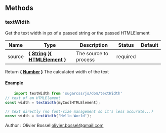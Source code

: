 




## Methods


### textWidth

Get the text width in px of a passed string or the passed HTMLElement



Name  |  Type  |  Description  |  Status  |  Default
------------  |  ------------  |  ------------  |  ------------  |  ------------
source  |  **{ <a class="link" href="https://developer.mozilla.org/fr/docs/Web/JavaScript/Reference/Objets_globaux/String" target="_blank" title="String">String</a> }{ <a class="link" href="https://developer.mozilla.org/fr/docs/Web/API/HTMLElement" target="_blank" title="HTMLElement">HTMLElement</a> }**  |  The source to process  |  required  |

Return **{ <a class="link" href="https://developer.mozilla.org/fr/docs/Web/JavaScript/Reference/Objets_globaux/Number" target="_blank" title="Number">Number</a> }** The calculated width of the text
#### Example
```js
	import textWidth from 'sugarcss/js/dom/textWidth'
// text of an HTMLElement
const width = textWidth(myCoolHTMLElement);

// text directly (no font-size management so it's less accurate...)
const width = textWidth('Hello World');

```
Author : Olivier Bossel <olivier.bossel@gmail.com>